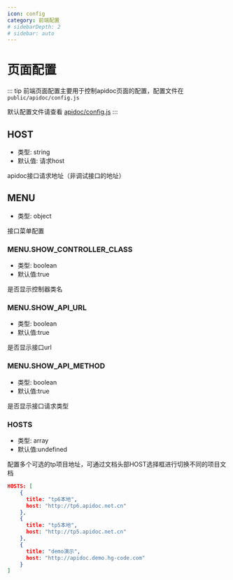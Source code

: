 ```yaml
---
icon: config
category: 前端配置
# sidebarDepth: 2
# sidebar: auto
---
```


# 页面配置

::: tip
前端页面配置主要用于控制apidoc页面的配置，配置文件在 `public/apidoc/config.js`

默认配置文件请查看 [apidoc/config.js](https://github.com/HGthecode/apidoc-ui/blob/master/apidoc/config.js)
:::

## HOST
- 类型: string
- 默认值: 请求host

apidoc接口请求地址（非调试接口的地址）


## MENU
- 类型: object

接口菜单配置

### MENU.SHOW_CONTROLLER_CLASS
- 类型: boolean
- 默认值:true

是否显示控制器类名


### MENU.SHOW_API_URL
- 类型: boolean
- 默认值:true

是否显示接口url

### MENU.SHOW_API_METHOD
- 类型: boolean
- 默认值:true

是否显示接口请求类型

### HOSTS
- 类型: array
- 默认值:undefined

配置多个可选的tp项目地址，可通过文档头部HOST选择框进行切换不同的项目文档

```json
HOSTS: [
    {
      title: "tp6本地",
      host: "http://tp6.apidoc.net.cn"
    },
    {
      title: "tp5本地",
      host: "http://tp5.apidoc.net.cn"
    },
    {
      title: "demo演示",
      host: "http://apidoc.demo.hg-code.com"
    }
]
```
